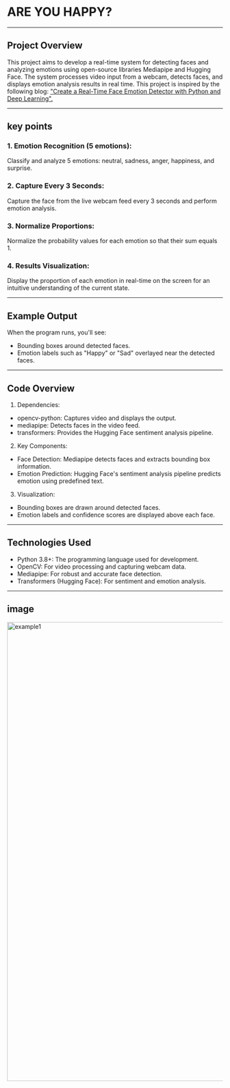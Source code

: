 # ARE YOU HAPPY? #
---
## Project Overview<br>

This project aims to develop a real-time system for detecting faces and analyzing emotions using open-source libraries Mediapipe and Hugging Face. The system processes video input from a webcam, detects faces, and displays emotion analysis results in real time. This project is inspired by the following blog: ["Create a Real-Time Face Emotion Detector with Python and Deep Learning".
](https://blog.bytescrum.com/create-a-real-time-face-emotion-detector-with-python-and-deep-learning)

---
## key points<br>
### 1. Emotion Recognition (5 emotions):
Classify and analyze 5 emotions: neutral, sadness, anger, happiness, and surprise.
### 2. Capture Every 3 Seconds:
Capture the face from the live webcam feed every 3 seconds and perform emotion analysis.
### 3. Normalize Proportions:
Normalize the probability values for each emotion so that their sum equals 1.
### 4. Results Visualization:
Display the proportion of each emotion in real-time on the screen for an intuitive understanding of the current state.

---
## Example Output
When the program runs, you'll see:
* Bounding boxes around detected faces.
* Emotion labels such as "Happy" or "Sad" overlayed near the detected faces.
---
## Code Overview
1. Dependencies:
* opencv-python: Captures video and displays the output.
* mediapipe: Detects faces in the video feed.
* transformers: Provides the Hugging Face sentiment analysis pipeline.

2. Key Components:
* Face Detection: Mediapipe detects faces and extracts bounding box information.
* Emotion Prediction: Hugging Face's sentiment analysis pipeline predicts emotion using predefined text.

3. Visualization:
* Bounding boxes are drawn around detected faces.
* Emotion labels and confidence scores are displayed above each face.
---

## Technologies Used
* Python 3.8+: The programming language used for development.
* OpenCV: For video processing and capturing webcam data.
* Mediapipe: For robust and accurate face detection.
* Transformers (Hugging Face): For sentiment and emotion analysis.
---

## image
<img width="1072" alt="example1" src="https://github.com/user-attachments/assets/0ce0b744-bc96-408d-810e-32ba79b48c73">

